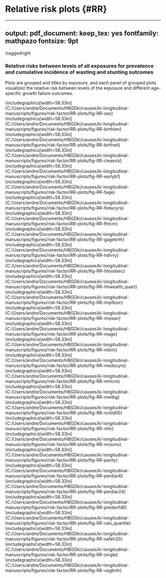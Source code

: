 # Relative risk plots {#RR}

---
output:
  pdf_document:
    keep_tex: yes
fontfamily: mathpazo
fontsize: 9pt
---

\raggedright




### Relative risks between levels of all exposures for prevalence and cumulative incidence of wasting and stunting outcomes

Plots are grouped and titles by exposure, and each panel of grouped plots visualizez the relative risk between levels of the exposure and different age-specific growth failure outcomes. 


\includegraphics[width=58.33in]{C:/Users/andre/Documents/HBGDki/causes/ki-longitudinal-manuscripts/figures/risk-factor/RR-plots/fig-RR-sex} 
\includegraphics[width=58.33in]{C:/Users/andre/Documents/HBGDki/causes/ki-longitudinal-manuscripts/figures/risk-factor/RR-plots/fig-RR-birthlen} 
\includegraphics[width=58.33in]{C:/Users/andre/Documents/HBGDki/causes/ki-longitudinal-manuscripts/figures/risk-factor/RR-plots/fig-RR-birthwt} 
\includegraphics[width=58.33in]{C:/Users/andre/Documents/HBGDki/causes/ki-longitudinal-manuscripts/figures/risk-factor/RR-plots/fig-RR-cleanck} 
\includegraphics[width=58.33in]{C:/Users/andre/Documents/HBGDki/causes/ki-longitudinal-manuscripts/figures/risk-factor/RR-plots/fig-RR-earlybf} 
\includegraphics[width=58.33in]{C:/Users/andre/Documents/HBGDki/causes/ki-longitudinal-manuscripts/figures/risk-factor/RR-plots/fig-RR-fage} 
\includegraphics[width=58.33in]{C:/Users/andre/Documents/HBGDki/causes/ki-longitudinal-manuscripts/figures/risk-factor/RR-plots/fig-RR-feducyrs} 
\includegraphics[width=58.33in]{C:/Users/andre/Documents/HBGDki/causes/ki-longitudinal-manuscripts/figures/risk-factor/RR-plots/fig-RR-fhtcm} 
\includegraphics[width=58.33in]{C:/Users/andre/Documents/HBGDki/causes/ki-longitudinal-manuscripts/figures/risk-factor/RR-plots/fig-RR-gagebrth} 
\includegraphics[width=58.33in]{C:/Users/andre/Documents/HBGDki/causes/ki-longitudinal-manuscripts/figures/risk-factor/RR-plots/fig-RR-hdlvry} 
\includegraphics[width=58.33in]{C:/Users/andre/Documents/HBGDki/causes/ki-longitudinal-manuscripts/figures/risk-factor/RR-plots/fig-RR-hfoodsec} 
\includegraphics[width=58.33in]{C:/Users/andre/Documents/HBGDki/causes/ki-longitudinal-manuscripts/figures/risk-factor/RR-plots/fig-RR-hhwealth_quart} 
\includegraphics[width=58.33in]{C:/Users/andre/Documents/HBGDki/causes/ki-longitudinal-manuscripts/figures/risk-factor/RR-plots/fig-RR-impfloor} 
\includegraphics[width=58.33in]{C:/Users/andre/Documents/HBGDki/causes/ki-longitudinal-manuscripts/figures/risk-factor/RR-plots/fig-RR-impsan} 
\includegraphics[width=58.33in]{C:/Users/andre/Documents/HBGDki/causes/ki-longitudinal-manuscripts/figures/risk-factor/RR-plots/fig-RR-mage} 
\includegraphics[width=58.33in]{C:/Users/andre/Documents/HBGDki/causes/ki-longitudinal-manuscripts/figures/risk-factor/RR-plots/fig-RR-mbmi} 
\includegraphics[width=58.33in]{C:/Users/andre/Documents/HBGDki/causes/ki-longitudinal-manuscripts/figures/risk-factor/RR-plots/fig-RR-meducyrs} 
\includegraphics[width=58.33in]{C:/Users/andre/Documents/HBGDki/causes/ki-longitudinal-manuscripts/figures/risk-factor/RR-plots/fig-RR-mhtcm} 
\includegraphics[width=58.33in]{C:/Users/andre/Documents/HBGDki/causes/ki-longitudinal-manuscripts/figures/risk-factor/RR-plots/fig-RR-mwtkg} 
\includegraphics[width=58.33in]{C:/Users/andre/Documents/HBGDki/causes/ki-longitudinal-manuscripts/figures/risk-factor/RR-plots/fig-RR-nchldlt5} 
\includegraphics[width=58.33in]{C:/Users/andre/Documents/HBGDki/causes/ki-longitudinal-manuscripts/figures/risk-factor/RR-plots/fig-RR-nhh} 
\includegraphics[width=58.33in]{C:/Users/andre/Documents/HBGDki/causes/ki-longitudinal-manuscripts/figures/risk-factor/RR-plots/fig-RR-nrooms} 
\includegraphics[width=58.33in]{C:/Users/andre/Documents/HBGDki/causes/ki-longitudinal-manuscripts/figures/risk-factor/RR-plots/fig-RR-parity} 
\includegraphics[width=58.33in]{C:/Users/andre/Documents/HBGDki/causes/ki-longitudinal-manuscripts/figures/risk-factor/RR-plots/fig-RR-perdiar6} 
\includegraphics[width=58.33in]{C:/Users/andre/Documents/HBGDki/causes/ki-longitudinal-manuscripts/figures/risk-factor/RR-plots/fig-RR-perdiar24} 
\includegraphics[width=58.33in]{C:/Users/andre/Documents/HBGDki/causes/ki-longitudinal-manuscripts/figures/risk-factor/RR-plots/fig-RR-predexfd6} 
\includegraphics[width=58.33in]{C:/Users/andre/Documents/HBGDki/causes/ki-longitudinal-manuscripts/figures/risk-factor/RR-plots/fig-RR-rain_quartile} 
\includegraphics[width=58.33in]{C:/Users/andre/Documents/HBGDki/causes/ki-longitudinal-manuscripts/figures/risk-factor/RR-plots/fig-RR-safeh20} 
\includegraphics[width=58.33in]{C:/Users/andre/Documents/HBGDki/causes/ki-longitudinal-manuscripts/figures/risk-factor/RR-plots/fig-RR-single} 
\includegraphics[width=58.33in]{C:/Users/andre/Documents/HBGDki/causes/ki-longitudinal-manuscripts/figures/risk-factor/RR-plots/fig-RR-vagbrth} 
